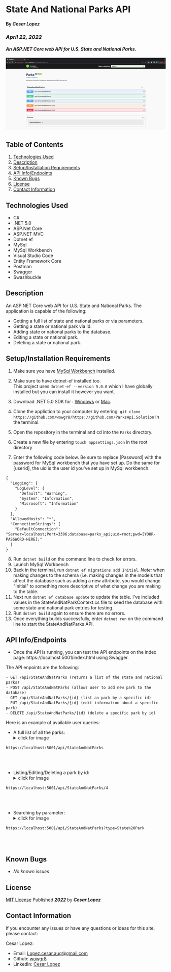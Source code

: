 # State And National Parks API

#### By _**Cesar Lopez**_

### _April 22, 2022_

#### _An ASP.NET Core web API for U.S. State and National Parks._

![](https://github.com/wowgr8/gifsV2/blob/main/parks-api/parks_api-swagger.jpg)

## Table of Contents

1. [Technologies Used](#technologies)
2. [Description](#description)
3. [Setup/Installation Requirements](#setup)
4. [API Info/Endpoints](#api)
4. [Known Bugs](#bugs)
5. [License](#license)
6. [Contact Information](#contact)

## Technologies Used <a id="technologies"></a>

* C#
* .NET 5.0
* ASP.Net Core
* ASP.NET MVC
* Dotnet ef
* MySql
* MySql Workbench
* Visual Studio Code
* Entity Framework Core
* Postman
* Swagger
* Swashbuckle


## Description <a id="descripton"></a>

An ASP.NET Core web API for U.S. State and National Parks. The application is capable of the following:
* Getting a full list of state and national parks or via parameters.
* Getting a state or national park via Id.
* Adding state or national parks to the database.
* Editing a state or national park.
* Deleting a state or national park.

## Setup/Installation Requirements <a id="setup"></a>

1. Make sure you have [MySql Workbench](https://www.mysql.com/products/workbench/) installed.
2. Make sure to have dotnet-ef installed too.<br>
This project uses <code>dotnet-ef --version 5.0.0</code> which I have globally installed but you can install it however you want. 
3. Download .NET 5.0 SDK for : <a href="https://dotnet.microsoft.com/download/dotnet/thank-you/sdk-5.0.102-windows-x64-installer" target="_blank">Windows</a> or <a href="https://dotnet.microsoft.com/download/dotnet/thank-you/sdk-5.0.100-macos-x64-installer" target="_blank">Mac</a>.

4. Clone the appliction to your computer by entering: ```git clone https://github.com/wowgr8/https://github.com/ParksApi.Solution``` in the terminal.
5. Open the repository in the terminal and cd into the ```Parks``` directory.
6. Create a new file by entering `touch appsettings.json`  in the root directory
7. Enter the following code below. Be sure to replace [Password] with the password for MySql workbench that you have set up. Do the same for [userid], the uid is the user id you've set up in MySql workbench.
```
{
  "Logging": {
    "LogLevel": {
      "Default": "Warning",
      "System": "Information",
      "Microsoft": "Information"
    }
  },
  "AllowedHosts": "*",
  "ConnectionStrings": {
    "DefaultConnection": "Server=localhost;Port=3306;database=parks_api;uid=root;pwd=[YOUR-PASSWORD-HERE];"
  }
}
```
8. Run ```dotnet build``` on the command line to check for errors.
9. Launch MySql Workbench 
10. Back in the terminal, run ```dotnet ef migrations add Initial```. <em>Note:</em> when making changes to the schema (i.e. making changes in the models that affect the database such as adding a new attribute, you would change "Initial" to something more descriptive of what change you are making to the table.
11. Next run ```dotnet ef database update``` to update the table. I've included values in the StateAndNatParkContext.cs file to seed the database with some state and national park entries for testing.
12. Run ```dotnet build``` again to ensure there are no errors.
13. Once everything builds successfully, enter ```dotnet run``` on the command line to start the StateAndNatParks API.

## API Info/Endpoints <a id="api"></a>
* Once the API is running, you can test the API endpoints on the index page: https://localhost:5001/index.html using Swagger.

The API enpoints are the following:
```
- GET /api/StateAndNatParks (returns a list of the state and national parks)
- POST /api/StateAndNatParks (allows user to add new park to the database)
- GET /api/StateAndNatParks/{id} (list an park by a specific id)
- PUT /api/StateAndNatParks/{id} (edit information about a specific park)
- DELETE /api/StateAndNatParks/{id} (delete a specific park by id)
```

Here is an example of available user queries:

* A full list of all the parks: <details><summary>click for image</summary>![](https://github.com/wowgr8/gifsV2/blob/main/parks-api/parks_api-full.jpg) </details>
```
https://localhost:5001/api/StateAndNatParks
```
<br />&nbsp;<br />

* Listing/Editing/Deleting a park by id:<details><summary>click for image</summary>![]() </details>

```
https://localhost:5001/api/StateAndNatParks/4
```
<br />&nbsp;<br />

* Searching by parameter: <details><summary>click for image</summary>![]() </details>

```
https://localhost:5001/api/StateAndNatParks?type=State%20Park
```
<br />&nbsp;<br />

## Known Bugs <a id="bugs"></a>

* _No known issues_

## License <a id="license"></a>

[MIT License](https://opensource.org/licenses/MIT) Published _**2022**_ by _**Cesar Lopez**_

## Contact Information <a id="contact"></a>

If you encounter any issues or have any questions or ideas for this site, please contact:

Cesar Lopez:
* Email: [Lopez.cesar.aug@gmail.com](mailto:lopez.cesar.aug@gmail.com)
* Github: [wowgr8](https://github.com/wowgr8)
* LinkedIn: [Cesar Lopez](https://www.linkedin.com/in/cesar-aug-lopez)